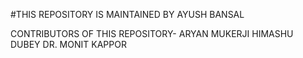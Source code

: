 #THIS REPOSITORY IS MAINTAINED BY AYUSH BANSAL

CONTRIBUTORS OF THIS REPOSITORY-
ARYAN MUKERJI
HIMASHU DUBEY
DR. MONIT KAPPOR
